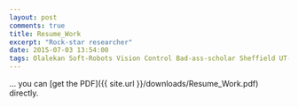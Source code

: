 ```yaml
---
layout: post
comments: true
title: Resume_Work
excerpt: "Rock-star researcher"
date: 2015-07-03 13:54:00
tags: Olalekan Soft-Robots Vision Control Bad-ass-scholar Sheffield UT-Dallas Research-Assistant Teaching-Assistant RoboTec-Lab.
---
```

… you can [get the PDF]({{ site.url }}/downloads/Resume_Work.pdf) directly.

